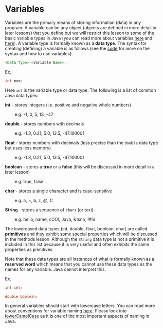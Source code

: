 # Variables

Variables are the primary means of storing information (data) in any program. A variable can be any object (objects are defined in more detail in later lessons) that you define but we will restrict this lesson to some of the basic variable types in Java (you can read more about variables [here](https://docs.oracle.com/javase/tutorial/java/nutsandbolts/variables.html) and [here](https://docs.oracle.com/javase/tutorial/java/nutsandbolts/datatypes.html)). A variable type is formally known as a **data type**. The syntax for creating (defining) a variable is as follows (see the [code](https://github.com/RamV13/iDTech-Java/blob/master/Lesson%202/Code.java) for more on the syntax and how to use variables):
```Java
<Data Type> <Variable Name>;
```
Ex. 
```Java
int num;
```
Here `int` is the variable type or data type. The following is a list of common Java data types:

**int** - stores integers (i.e. positive and negative whole numbers)

&nbsp;&nbsp;&nbsp;&nbsp;&nbsp;&nbsp;&nbsp;&nbsp;e.g. -1, 0, 5, 13, -47

**double** - stores numbers with decimals

&nbsp;&nbsp;&nbsp;&nbsp;&nbsp;&nbsp;&nbsp;&nbsp;e.g. -1.3, 0.21, 5.0, 13.5, -47.100001

**float** - stores numbers with decimals (less precise than the `double` data type but uses less memory)

&nbsp;&nbsp;&nbsp;&nbsp;&nbsp;&nbsp;&nbsp;&nbsp;e.g. -1.3, 0.21, 5.0, 13.5, -47.100001

**boolean** - stores a **true** or a **false** (this will be discussed in more detail in a later lesson)

&nbsp;&nbsp;&nbsp;&nbsp;&nbsp;&nbsp;&nbsp;&nbsp;e.g. true, false

**char** - stores a single character and is case-sensitive

&nbsp;&nbsp;&nbsp;&nbsp;&nbsp;&nbsp;&nbsp;&nbsp;e.g. a, ~, b, z, @, C

**String** - stores a sequence of `chars` (or text)

&nbsp;&nbsp;&nbsp;&nbsp;&nbsp;&nbsp;&nbsp;&nbsp;e.g. hello, name, cOOl, Java, &1snn, !#hi

The lowercased data types (int, double, float, boolean, char) are called **primitives** and they exhibit some special properties which will be discussed in the methods lesson. Although the `String` data type is not a primitive it is included in this list because it is very useful and often exhibits the same properties as primitives.

Note that these data types are all instances of what is formally known as a **reserved word** which means that you cannot use these data types as the names for any variable. Java cannot interpret this.

Ex.
```Java
int int;
```
```Java
double boolean;
```

In general variables should start with lowercase letters. You can read more about conventions for variable naming [here](https://docs.oracle.com/javase/tutorial/java/nutsandbolts/variables.html). Please look into [lowerCamelCase](http://c2.com/cgi/wiki?LowerCamelCase) as it is one of the most important aspects of naming in Java.
